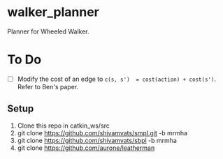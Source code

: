 # walker_planner
Planner for Wheeled Walker.

To Do
======

* [ ] Modify the cost of an edge to ``c(s, s')  = cost(action) + cost(s')``. Refer to Ben's paper.

Setup
------

1. Clone this repo in catkin_ws/src
2. git clone https://github.com/shivamvats/smpl.git -b mrmha
3. git clone https://github.com/shivamvats/sbpl -b mrmha
4. git clone https://github.com/aurone/leatherman

